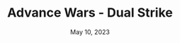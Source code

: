 ---
layout: nds
title: "Advance Wars - Dual Strike"
categories:
 - approved
 - nds
 - universal
 - safe
tags:
- war
date: May 10, 2023
permalink: /games/advance-wars-dual-strike/play/details
publisher: Nintendo
gid: advance-wars-dual-strike
edition: us
redirect_from:
 - /games/advance-wars-dual-strike/eu/play/details
 - /games/advance-wars-dual-strike/us/play/details
---